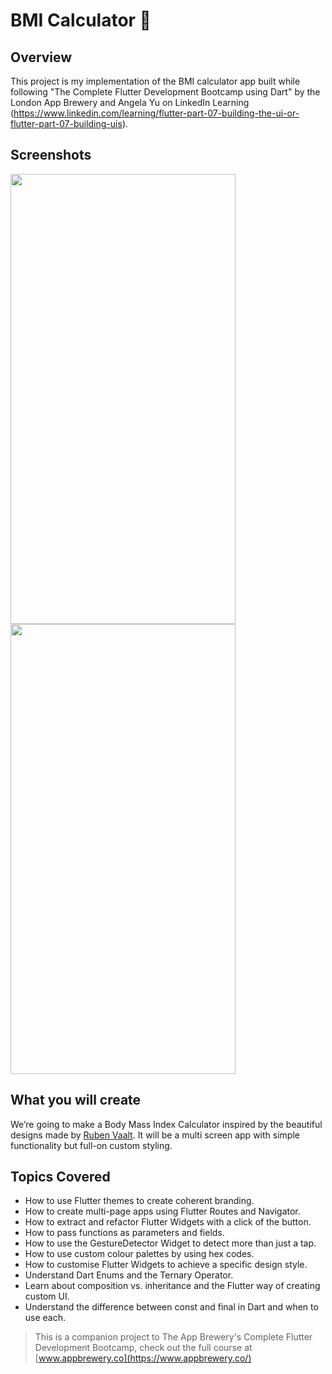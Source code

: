 # BMI Calculator 💪

## Overview

This project is my implementation of the BMI calculator app built while following "The Complete Flutter Development Bootcamp using Dart" by the London App Brewery and Angela Yu on LinkedIn Learning (https://www.linkedin.com/learning/flutter-part-07-building-the-ui-or-flutter-part-07-building-uis).

## Screenshots
<img src="https://user-images.githubusercontent.com/39466067/93390563-8238c300-f833-11ea-91ec-1ad23fedb8d1.png" width="360" height="720">   <img src="https://user-images.githubusercontent.com/39466067/93390618-9aa8dd80-f833-11ea-9f47-b4315ada22c6.png" width="360" height="720">


## What you will create

We’re going to make a Body Mass Index Calculator inspired by the beautiful designs made by [Ruben Vaalt](https://dribbble.com/shots/4585382-Simple-BMI-Calculator). It will be a multi screen app with simple functionality but full-on custom styling. 


## Topics Covered

- How to use Flutter themes to create coherent branding. 
- How to create multi-page apps using Flutter Routes and Navigator.
- How to extract and refactor Flutter Widgets with a click of the button. 
- How to pass functions as parameters and fields.
- How to use the GestureDetector Widget to detect more than just a tap.
- How to use custom colour palettes by using hex codes.
- How to customise Flutter Widgets to achieve a specific design style.
- Understand Dart Enums and the Ternary Operator.
- Learn about composition vs. inheritance and the Flutter way of creating custom UI.
- Understand the difference between const and final in Dart and when to use each.

>This is a companion project to The App Brewery's Complete Flutter Development Bootcamp, check out the full course at [www.appbrewery.co](https://www.appbrewery.co/)
